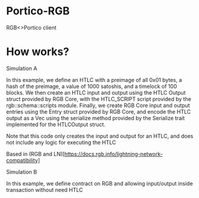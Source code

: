 # Portico-RGB

RGB&lt;>Portico client

# How works?

Simulation A

In this example, we define an HTLC with a preimage of all 0x01 bytes, a hash of the preimage, a value of 1000 satoshis, and a timelock of 100 blocks. We then create an HTLC input and output using the HTLC Output struct provided by RGB Core, with the HTLC_SCRIPT script provided by the rgb::schema::scripts module. Finally, we create RGB Core input and output entries using the Entry struct provided by RGB Core, and encode the HTLC output as a Vec<u8> using the serialize method provided by the Serialize trait implemented for the HTLCOutput struct.

Note that this code only creates the input and output for an HTLC, and does not include any logic for executing the HTLC

Based in (RGB and LN)[https://docs.rgb.info/lightning-network-compatibility]

Simulation B
  
In this example, we define contract on RGB and allowing input/output inside transaction without need HTLC
